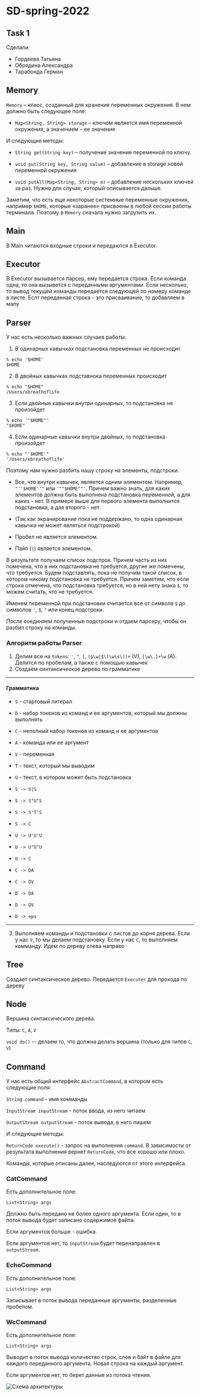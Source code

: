 # SD-spring-2022

## Task 1

Сделали:

* Гордеева Татьяна
* Обрядина Александра
* Тарабонда Герман


## Memory 

`Memory` – класс, созданный для хранения переменных окружения. В нем должно быть следующее поле: 

*  `Map<String, String> storage` – ключом является имя переменной окружения, а значением – ее значение

И следующие методы:

* `String get(String key)` – получение значение переменной по ключу.

* `void put(String key, String value)` – добавление в storage новой переменной окружения

* `void putAll(Map<String, String> m)` – добавление нескольких ключей за раз. Нужно для случая, который описывается дальше.

Заметим, что есть еще некоторые системные переменные окружения, например `$HOME`, которые «заранее» присвоены в любой сессии работы терминала. Поэтому в `Memory` сначала нужно загрузить их.



## Main

В Main читаются входные строки и передаются в Executor.

## Executor

В Executor вызывается парсер, ему передается строка. Если команда одна, то она вызывется с переданными аргументами. Если несколько, то вывод текущей команды передается следующей по номеру команде в листе. Еслт переданная строка - это присваивание, то добавляем в мапу 

## Parser

У нас есть несколько важных случаев работы: 

1) В одинарных кавычках подстановка переменных не происходит
```console
% echo '$HOME'
$HOME
```

2) В двойных кавычках подставнока переменных происходит
```console
% echo "$HOME"
/Users/xbreathoflife
```

3) Если двойные кавычки внутри одинарных, то подстановка не произойдет
```console
% echo '"$HOME"'
"$HOME"
```

4) Если одинарные кавычки внутри двойных, то подстановка произойдет
```console
% echo "'$HOME'"
'/Users/xbreathoflife'
```

Поэтому нам нужно разбить нашу строку на элементы, подстроки.

* Все, что внутри кавычек, является одним элементом. Например, `"''$HOME''"` или `'""$HOME""'`. Причем важно знать, для каких элементов должна быть выполнена подстановка переменной, а для каких - нет. В примере выше для первого элемента выполнится подстановка, а для второго - нет.

* (Так как экранирование пока не поддержано, то одна одинарная кавычка не может являться подстрокой)

* Пробел не является элементом.

* Пайп (`|`) является элементом.

В результате получаем список подстрок. Причем часть из них помечена, что в них подстановка не требуется, другие же помечены, что требуется. Будем подставлять, пока не получим такой список, в котором никому подстановка не требуется. Причем заметим, что если строка отмечена, что подстановка требуется, но в ней нету знака `$`, то можем считать, что не требуется.

Именем переменной при подстановки считается все от символа `$` до символов `'`, `$`, `"` или конец подстроки.

После соединяем полученные подстроки и отдаем парсеру, чтобы он разбил строку на команды. 

### Алгоритм работы Parser

1. Делим все на `tokens`: `'`, `"`, `|`, `($\w|$\(\w\s\))+` (V), `[\w\.]+\w` (A). Делится по пробелам, а также с помощью кавычек
2. Создаем синтаксическое дерево по грамматике

---------------------------------------

#### Грамматика

* `S` - стартовый литерал
* `D` - набор токенов из команд и ее аргументов, который мы должны выполнять
* `C` - неполный набор токенов из команд и ее аргументов
* `A` - команда или ее аргумент
* `V` - переменная
* `T` - текст, который мы выводим
* `U` - текст, в котором может быть подстановка

* `S -> S|S`
* `S -> S"U"S`
* `S -> S'T'S`
* `S -> C`
* `U -> U'U'U`
* `U -> U"U"U`
* `U -> C`
* `C -> DA`
* `C -> DV`
* `D -> DA`
* `D -> DV`
* `D -> eps`

---------------------------------------

3. Выполняем команды и подстановки с листов до корня дерева. Если у нас `V`, то мы делаем подстановку. Если у нас `C`, то выполняем комманду. Идем по дереву слева направо

## Tree

Создает синтаксическое дерево. Передается `Executer` для прохода по дереву

## Node

Вершина синтаксического дерева.

Типы: `C`, `A`, `V`

`void do()` -- делаем то, что должна делать вершина (только для типов `C`, `V`)

## Command

У нас есть общий интерфейс `AbstractCommand`, в котором есть следующие поля:

`String command` - имя комманды

`InputStream inputStream` - поток ввода, из него читаем

`OutputStream outputStream` - поток вывода, в него пишем

И следующие методы:

`ReturnCode execute()` - запрос на выполнения `command`. В зависимости от результата выполнения вернет `ReturnCode`, что все хорошо или плохо.

Команды, которые описаны далее, наследуются от этого интерфейса.

### CatCommand

Есть дополнительное поле:

`List<String> args`

Должно быть передано не более одного аргумента. Если один, то в поток вывода будет записано содержимое файла.

Если аргументов больше - ошибка.

Если аргументов нет, то `inputStream` будет перенаправлен в `outputStream`.

### EchoCommand

Есть дополнительное поле:

`List<String> args`

Записывает в поток вывода переданные аргументы, разделенные пробелом.


### WcCommand

Есть дополнительное поле:

`List<String> args`

Выводит в поток вывода количество строк, слов и байт в файле для каждого переданного аргумента. Новая строка на каждый аргумент.

Если аргументов нет, то берет данные из потока чтения.


![Схема архитектуры](https://github.com/kot239/SD-spring-2022/blob/task-1/CLIArchitecture.png)
